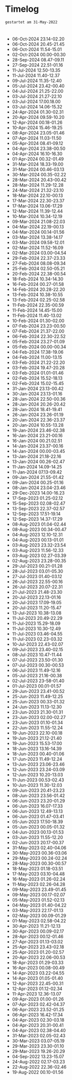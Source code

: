 # Timelog
`gestartet am 31-May-2022`

#
- 06-Oct-2024 23.14-02.20
- 06-Oct-2024 20.45-21.45
- 06-Oct-2024 11.54-15.01
- 02-Oct-2024 00.00-00.30
- 28-Sep-2024 08.47-09.11
- 27-Sep-2024 22.51-01.16
- 11-Jul-2024 12.50-13.35
- 11-Jul-2024 11.40-12.37
- 09-Jul-2024 11.35-12.40
- 05-Jul-2024 23.42-00.40
- 04-Jul-2024 21.25-22.00 
- 03-Jul-2024 21.27-22.10
- 03-Jul-2024 17.00.18.00
- 03-Jul-2024 14.06-15.32
- 24-Apr-2024 01.30-02.31
- 20-Apr-2024 09.59-10.20
- 12-Apr-2024 00.18-01.26
- 10-Apr-2024 15.46-19.25
- 08-Apr-2024 23.05-01.46
- 07-Apr-2024 11.03-11.50
- 05-Apr-2024 08.41-09.12
- 04-Apr-2024 23.38-00.50
- 04-Apr-2024 16.10-16.30
- 01-Apr-2024 00.32-01.49
- 31-Mar-2024 18.33-19.00
- 31-Mar-2024 00.46-03.13
- 30-Mar-2024 00.35-02.22
- 28-Mar-2024 20.43-00.42
- 28-Mar-2024 11.29-12.28
- 24-Mar-2024 21.32-23.10
- 18-Mar-2024 22.10-00.13
- 17-Mar-2024 22.30-23.37
- 17-Mar-2024 13.06-17.29 
- 12-Mar-2024 11.39-12.44
- 10-Mar-2024 10.34-12.19
- 09-Mar-2024 21.08-22.03
- 04-Mar-2024 22.19-00.13
- 04-Mar-2024 00.14-01.56
- 03-Mar-2024 13.38-14.17
- 03-Mar-2024 09.58-12.01 
- 02-Mar-2024 11.52-16.09 
- 02-Mar-2024 03.00-04.54
- 29-Feb-2024 22.37-23.33
- 27-Feb-2024 08.08-09.34
- 25-Feb-2024 02.50-05.21
- 20-Feb-2024 22.38-00.54
- 18-Feb-2024 10.34-14.30
- 16-Feb-2024 00.27-01.58
- 14-Feb-2024 20.28-22.20
- 13-Feb-2024 10.38-10.55
- 13-Feb-2024 02.25-02.58
- 11-Feb-2024 22.35-00.59 
- 11-Feb-2024 14.45-15.00
- 11-Feb-2024 11.40-13.02
- 10-Feb-2024 01.30-02.00
- 07-Feb-2024 23.23-00.50
- 07-Feb-2024 21.37-22.00
- 06-Feb-2024 22.30-22.52
- 05-Feb-2024 23.27-01.09
- 05-Feb-2024 00.00-00.34
- 04-Feb-2024 17.38-19.06
- 04-Feb-2024 11.00-13.15
- 03-Feb-2024 21.22-22.20
- 03-Feb-2024 19.47-20.28
- 03-Feb-2024 01.01-01.46
- 02-Feb-2024 15.52-18.13
- 02-Feb-2024 15.02-15.45
- 31-Jan-2024 23.13-00.42
- 30-Jan-2024 23.13-01.16
- 28-Jan-2024 22.50-00.36
- 28-Jan-2024 20.26-20.42
- 28-Jan-2024 18.41-19.41
- 26-Jan-2024 23.26-01.19
- 20-Jan-2024 22.36-23.37
- 20-Jan-2024 10.55-13.28
- 19-Jan-2024 23.46-02.38
- 16-Jan-2024 23.21-00.16
- 16-Jan-2024 00.21.02.51
- 14-Jan-2024 23.37-00.16
- 14-Jan-2024 00.00-03.45
- 13-Jan-2024 21.18-22.16
- 13-Jan-2024 00.26-02.47
- 11-Jan-2024 14.09-14.25
- 11-Jan-2024 07.13-09.42
- 09-Jan-2024 21.55-01.42
- 09-Jan-2024 00.25-01.16
- 08-Jan-2024 23.04-23.46
- 29-Dec-2023 14.00-16.23
- 17-Sep-2023 01.25-02.12
- 15-Sep-2023 02.08-02.47
- 13-Sep-2023 22.37-02.57
- 12-Sep-2023 17.51-19.14
- 12-Sep-2023 14.37-17.29
- 08-Aug-2023 01.04-02.44
- 08-Aug-2023 00.34-00.47
- 04-Aug-2023 12.10-12.31
- 04-Aug-2023 00.13-01.01
- 03-Aug-2023 23.32-23.54
- 03-Aug-2023 11.56-12.33
- 03-Aug-2023 02.27-03.39
- 02-Aug-2023 23.28-00.35
- 29-Jul-2023 00.21-01.28
- 28-Jul-2023 03.01-05.30
- 27-Jul-2023 01.40-03.12
- 26-Jul-2023 22.55-00.16   
- 26-Jul-2023 20.07-22.31
- 21-Jul-2023 21.48-23.30
- 20-Jul-2023 22.13-01.16
- 20-Jul-2023 17.09-19.05
- 20-Jul-2023 11.20-15.47
- 13-Jul-2023 10.38-13.08
- 11-Jul-2023 20.49-22.29
- 11-Jul-2023 15.29-18.09
- 11-Jul-2023 10.30-12.49
- 11-Jul-2023 03.46-04.55
- 11-Jul-2023 02.23-03.32
- 10-Jul-2023 22.43-02.07
- 09-Jul-2023 23.40-02.15
- 08-Jul-2023 10.47-11.44
- 07-Jul-2023 23.50-01.30
- 07-Jul-2023 00.30-00.53
- 06-Jul-2023 11.49-12.16
- 05-Jul-2023 21.16-00.38
- 02-Jul-2023 23-58-01.40
- 01-Jul-2023 00.01-01.57
- 29-Jun-2023 23.41-00.52
- 25-Jun-2023 11.49-12.25
- 25-Jun-2023 00.33-01.32
- 24-Jun-2023 11.13-12.30
- 23-Jun-2023 21.30-01.31
- 23-Jun-2023 02.00-02.27
- 23-Jun-2023 01.10-01.34
- 22-Jun-2023 11.55-12.24
- 19-Jun-2023 22.10-00.18
- 19-Jun-2023 21.12-21.40
- 19-Jun-2023 15.53-17.00
- 18-Jun-2023 13.16-14.39
- 18-Jun-2023 00.40-01.06
- 17-Jun-2023 11.49-12.24
- 13-Jun-2023 23.06-23.46
- 12-Jun-2023 23.24-03.09
- 12-Jun-2023 10.20-13.03
- 11-Jun-2023 00.53-02.43
- 10-Jun-2023 11.30-12.03
- 09-Jun-2023 20.41-23.23
- 08-Jun-2023 23.56-01.42
- 06-Jun-2023 23.20-01.29
- 06-Jun-2023 16.07-17.33
- 06-Jun-2023 12.49-13.13
- 06-Jun-2023 01.47-03.41 
- 05-Jun-2023 17.50-18.39
- 05-Jun-2023 00.05-01.32
- 04-Jun-2023 00.13-01.53
- 03-Jun-2023 11.55-12.20
- 02-Jun-2023 20.17-00.37
- 31-May-2023 02.40-04.06
- 30-May-2023 00.36-03.06
- 29-May-2023 00.24-02.24
- 28-May-2023 00.30-00.57
- 18-May-2023 01.18-03.51
- 17-May-2023 03.10-04.48
- 16-May-2023 01.26-02.24
- 11-May-2023 02.26-04.28
- 09-May-2023 23.49-01.45
- 09-May-2023 00.17-02.07
- 05-May-2023 01.52-02.13
- 04-May-2023 01.40-04.22
- 03-May-2023 22.17-01.13
- 02-May-2023 00.09-01.29
- 01-May-2023 02.58-04.22
- 30-Apr-2023 11.21-12.13
- 30-Apr-2023 00.09-02.17
- 28-Apr-2023 00.12-01.46
- 27-Apr-2023 01.13-03.02
- 25-Apr-2023 23.43-02.18
- 25-Apr-2023 01.20-02.57
- 20-Apr-2023 22.06-00.53
- 18-Apr-2023 01.29-03.33
- 16-Apr-2023 00.08-00.49
- 14-Apr-2023 03.22-04.55
- 14-Apr-2023 01.05-01.40
- 12-Apr-2023 22.45-00.31
- 12-Apr-2023 01.12-02.34
- 11-Apr-2023 12.36-13.07
- 09-Apr-2023 01.00-01.26
- 07-Apr-2023 02.42-04.37
- 06-Apr-2023 23.52-01.25
- 06-Apr-2023 16.42-17.34
- 04-Apr-2023 02.30-03.18
- 04-Apr-2023 20.31-00.41 
- 04-Apr-2023 02.38-04.40
- 31-Mar-2023 02.05-02.43
- 30-Mar-2023 03.07-05.19
- 29-Mar-2023 23.30-01.10
- 29-Mar-2023 19.26-20.29
- 04-Sep-2022 13.23-15.07
- 24-Aug-2022 02.17-03.23
- 22-Aug-2022 22.36-02.46
- 19-Aug-2022 00.10-01.56
